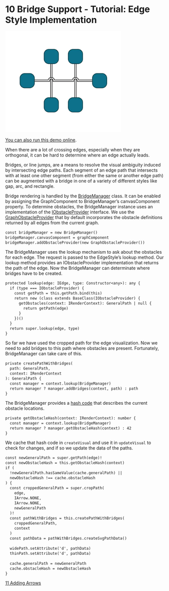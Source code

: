 <!--
 //////////////////////////////////////////////////////////////////////////////
 // @license
 // This file is part of yFiles for HTML.
 // Use is subject to license terms.
 //
 // Copyright (c) by yWorks GmbH, Vor dem Kreuzberg 28,
 // 72070 Tuebingen, Germany. All rights reserved.
 //
 //////////////////////////////////////////////////////////////////////////////
-->
# 10 Bridge Support - Tutorial: Edge Style Implementation

<img src="../../../doc/demo-thumbnails/tutorial-style-implementation-edge-bridge-support.webp" alt="demo-thumbnail" height="320"/>

[You can also run this demo online](https://www.yworks.com/demos/tutorial-style-implementation-edge/10-bridge-support/).

When there are a lot of crossing edges, especially when they are orthogonal, it can be hard to determine where an edge actually leads.

Bridges, or line jumps, are a means to resolve the visual ambiguity induced by intersecting edge paths. Each segment of an edge path that intersects with at least one other segment (from either the same or another edge path) can be augmented with a bridge in one of a variety of different styles like gap, arc, and rectangle.

Bridge rendering is handled by the [BridgeManager](https://docs.yworks.com/yfileshtml/#/api/BridgeManager) class. It can be enabled by assigning the GraphComponent to BridgeManager’s canvasComponent property. To determine obstacles, the BridgeManager instance uses an implementation of the [IObstacleProvider](https://docs.yworks.com/yfileshtml/#/api/IObstacleProvider) interface. We use the [GraphObstacleProvider](https://docs.yworks.com/yfileshtml/#/api/GraphObstacleProvider) that by default incorporates the obstacle definitions returned by all edges from the current graph.

```
const bridgeManager = new BridgeManager()
bridgeManager.canvasComponent = graphComponent
bridgeManager.addObstacleProvider(new GraphObstacleProvider())
```

The BridgeManager uses the lookup mechanism to ask about the obstacles for each edge. The request is passed to the EdgeStyle’s lookup method. Our lookup method provides an IObstacleProvider implementation that returns the path of the edge. Now the BridgeManager can determinate where bridges have to be created.

```
protected lookup(edge: IEdge, type: Constructor<any>): any {
  if (type === IObstacleProvider) {
    const getPath = this.getPath.bind(this)
    return new (class extends BaseClass(IObstacleProvider) {
      getObstacles(context: IRenderContext): GeneralPath | null {
        return getPath(edge)
      }
    })()
  }
  return super.lookup(edge, type)
}
```

So far we have used the cropped path for the edge visualization. Now we need to add bridges to this path where obstacles are present. Fortunately, BridgeManager can take care of this.

```
private createPathWithBridges(
  path: GeneralPath,
  context: IRenderContext
): GeneralPath {
  const manager = context.lookup(BridgeManager)
  return manager ? manager.addBridges(context, path) : path
}
```

The BridgeManager provides a [hash code](https://docs.yworks.com/yfileshtml/#/api/BridgeManager#BridgeManager-method-getObstacleHash) that describes the current obstacle locations.

```
private getObstacleHash(context: IRenderContext): number {
  const manager = context.lookup(BridgeManager)
  return manager ? manager.getObstacleHash(context) : 42
}
```

We cache that hash code in `createVisual` and use it in `updateVisual` to check for changes, and if so we update the data of the paths.

```
const newGeneralPath = super.getPath(edge)!
const newObstacleHash = this.getObstacleHash(context)
if (
  !newGeneralPath.hasSameValue(cache.generalPath) ||
  newObstacleHash !== cache.obstacleHash
) {
  const croppedGeneralPath = super.cropPath(
    edge,
    IArrow.NONE,
    IArrow.NONE,
    newGeneralPath
  )!
  const pathWithBridges = this.createPathWithBridges(
    croppedGeneralPath,
    context
  )
  const pathData = pathWithBridges.createSvgPathData()

  widePath.setAttribute('d', pathData)
  thinPath.setAttribute('d', pathData)

  cache.generalPath = newGeneralPath
  cache.obstacleHash = newObstacleHash
}
```

[11 Adding Arrows](../../tutorial-style-implementation-edge/11-adding-arrows/)
